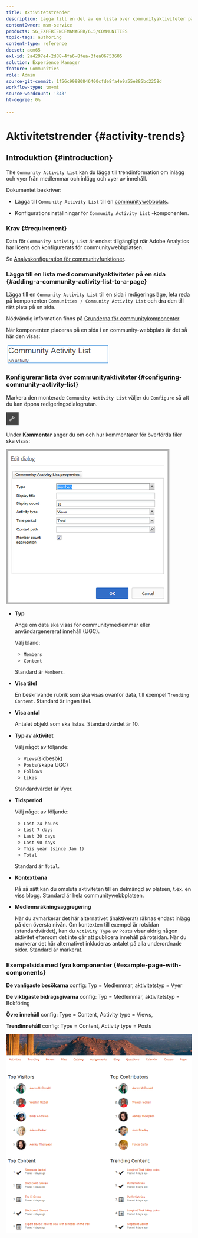 ```yaml
---
title: Aktivitetstrender
description: Lägga till en del av en lista över communityaktiviteter på en sida
contentOwner: msm-service
products: SG_EXPERIENCEMANAGER/6.5/COMMUNITIES
topic-tags: authoring
content-type: reference
docset: aem65
exl-id: 2a4297e4-2d88-4fa6-8fea-3fea06753605
solution: Experience Manager
feature: Communities
role: Admin
source-git-commit: 1f56c99980846400cfde8fa4e9a55e885bc2258d
workflow-type: tm+mt
source-wordcount: '343'
ht-degree: 0%

---
```


# Aktivitetstrender {#activity-trends}

## Introduktion {#introduction}

The `Community Activity List` kan du lägga till trendinformation om inlägg och vyer från medlemmar och inlägg och vyer av innehåll.

Dokumentet beskriver:

* Lägga till `Community Activity List` till en [communitywebbplats](/help/communities/overview.md#community-sites).

* Konfigurationsinställningar för `Community Activity List` -komponenten.

### Krav {#requirement}

Data för `Community Activity List` är endast tillgängligt när Adobe Analytics har licens och konfigurerats för communitywebbplatsen.

Se [Analyskonfiguration för communityfunktioner](/help/communities/analytics.md).

### Lägga till en lista med communityaktiviteter på en sida {#adding-a-community-activity-list-to-a-page}

Lägga till en `Community Activity List` till en sida i redigeringsläge, leta reda på komponenten `Communities / Community Activity List` och dra den till rätt plats på en sida.

Nödvändig information finns på [Grunderna för communitykomponenter](/help/communities/basics.md).

När komponenten placeras på en sida i en community-webbplats är det så här den visas:

![communityaktivitet](assets/community-activity.png)

### Konfigurerar lista över communityaktiviteter  {#configuring-community-activity-list}

Markera den monterade `Community Activity List` väljer du `Configure` så att du kan öppna redigeringsdialogrutan.

![konfigurera](assets/configure-new.png)

Under **Kommentar** anger du om och hur kommentarer för överförda filer ska visas:

![egenskaper](assets/activity-list-properties.png)

* **Typ**

  Ange om data ska visas för communitymedlemmar eller användargenererat innehåll (UGC).

  Välj bland:

   * `Members`
   * `Content`

  Standard är `Members`.

* **Visa titel**

  En beskrivande rubrik som ska visas ovanför data, till exempel `Trending Content`.
Standard är ingen titel.

* **Visa antal**

  Antalet objekt som ska listas.
Standardvärdet är 10.

* **Typ av aktivitet**

  Välj något av följande:

   * `Views`(sidbesök)
   * `Posts`(skapa UGC)
   * `Follows`
   * `Likes`

  Standardvärdet är Vyer.

* **Tidsperiod**

  Välj något av följande:

   * `Last 24 hours`
   * `Last 7 days`
   * `Last 30 days`
   * `Last 90 days`
   * `This year (since Jan 1)`
   * `Total`

  Standard är `Total`.

* **Kontextbana**

  På så sätt kan du omsluta aktiviteten till en delmängd av platsen, t.ex. en viss blogg.
Standard är hela communitywebbplatsen.

* **Medlemsräkningsaggregering**

  När du avmarkerar det här alternativet (inaktiverat) räknas endast inlägg på den översta nivån. Om kontexten till exempel är rotsidan (standardvärdet), kan du `Activity Type` av `Posts` visar aldrig någon aktivitet eftersom det inte går att publicera innehåll på rotsidan. När du markerar det här alternativet inkluderas antalet på alla underordnade sidor.
Standard är markerat.

### Exempelsida med fyra komponenter {#example-page-with-components}

**De vanligaste besökarna** config: Typ = Medlemmar, aktivitetstyp = Vyer

**De viktigaste bidragsgivarna** config: Typ = Medlemmar, aktivitetstyp = Bokföring

**Övre innehåll** config: Type = Content, Activity type = Views,

**Trendinnehåll** config: Type = Content, Activity type = Posts

![komponenter](assets/activity-list-components.png)
